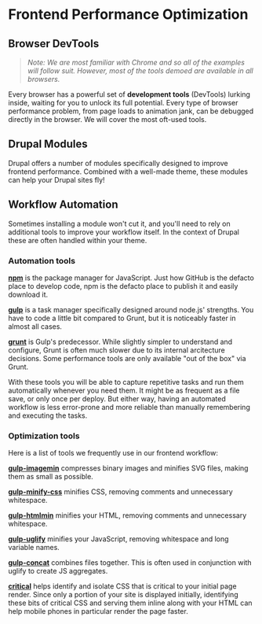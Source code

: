 ---
---

# Frontend Performance Optimization

## Browser DevTools

> _Note: We are most familiar with Chrome and so all of the examples will follow suit. However, most of the tools demoed are available in all browsers._

Every browser has a powerful set of **development tools** (DevTools) lurking inside, waiting for you to unlock its full potential. Every type of browser performance problem, from page loads to animation jank, can be debugged directly in the browser. We will cover the most oft-used tools.

<!-- Output Jekyll list of browser tools -->

## Drupal Modules

Drupal offers a number of modules specifically designed to improve frontend performance. Combined with a well-made theme, these modules can help your Drupal sites fly!

<!-- Output Jekyll list of Drupal tools -->

## Workflow Automation

Sometimes installing a module won't cut it, and you'll need to rely on additional tools to improve your workflow itself. In the context of Drupal these are often handled within your theme.

### Automation tools

**[npm](https://www.npmjs.com/)** is the package manager for JavaScript. Just how GitHub is the defacto place to develop code, npm is the defacto place to publish it and easily download it.

**[gulp](https://github.com/gulpjs/gulp/blob/master/docs/getting-started.md)** is a task manager specifically designed around node.js' strengths. You have to code a little bit compared to Grunt, but it is noticeably faster in almost all cases.

**[grunt](http://gruntjs.com/getting-started)** is Gulp's predecessor. While slightly simpler to understand and configure, Grunt is often much slower due to its internal arcitecture decisions. Some performance tools are only available "out of the box" via Grunt.

With these tools you will be able to capture repetitive tasks and run them automatically whenever you need them. It might be as frequent as a file save, or only once per deploy. But either way, having an automated workflow is less error-prone and more reliable than manually remembering and executing the tasks.

### Optimization tools

Here is a list of tools we frequently use in our frontend workflow:

**[gulp-imagemin](https://www.npmjs.com/package/gulp-imagemin)** compresses binary images and minifies SVG files, making them as small as possible.

**[gulp-minify-css](https://www.npmjs.com/package/gulp-minify-css)** minifies CSS, removing comments and unnecessary whitespace.

**[gulp-htmlmin](https://www.npmjs.com/package/gulp-htmlmin)** minifies your HTML, removing comments and unnecessary whitespace.

**[gulp-uglify](https://www.npmjs.com/package/gulp-uglify)** minifies your JavaScript, removing whitespace and long variable names.

**[gulp-concat](https://www.npmjs.com/package/gulp-concat)** combines files together. This is often used in conjunction with uglify to create JS aggregates.

**[critical](https://github.com/addyosmani/critical)** helps identify and isolate CSS that is critical to your initial page render. Since only a portion of your site is displayed initially, identifying these bits of critical CSS and serving them inline along with your HTML can help mobile phones in particular render the page faster.
